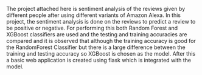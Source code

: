 The project attached here is sentiment analysis of the reviews given by different people after using different variants of Amazon Alexa. In this project, the sentiment analysis is done on the reviews to predict a review to be positive or negative. For performing this both Random Forest and XGBoost classifiers are used and the testing and training accuracies are compared and it is observed that although the training accuracy is good for the RandomForest Classifier but there is a large difference between the training and testing accuracy so XGBoost is chosen as the model. After this a basic web application is created using flask which is integrated with the model.
